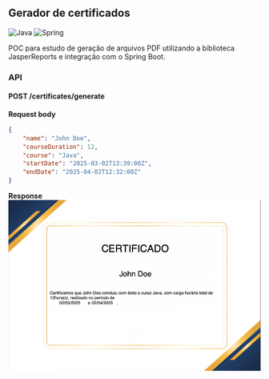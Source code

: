 ## Gerador de certificados 
![Java](https://img.shields.io/badge/java-%23ED8B00.svg?style=for-the-badge&logo=openjdk&logoColor=white)
![Spring](https://img.shields.io/badge/spring-%236DB33F.svg?style=for-the-badge&logo=spring&logoColor=white)

POC para estudo de geração de arquivos PDF utilizando a biblioteca JasperReports e integração com o Spring Boot.

### API

#### POST /certificates/generate

**Request body**
```json
{
	"name": "John Doe",
	"courseDuration": 12,
	"course": "Java",
	"startDate": "2025-03-02T13:39:00Z",
	"endDate": "2025-04-02T12:32:00Z"
}
```
**Response**
![Exemplo](.github/example.png)